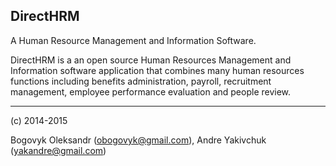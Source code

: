 DirectHRM
---
A Human Resource Management and Information Software.

DirectHRM is a an open source Human Resources Management and Information software application that combines many human resources functions including benefits administration, payroll, recruitment management, employee performance evaluation and people review.

---
(c) 2014-2015 

Bogovyk Oleksandr (obogovyk@gmail.com), Andre Yakivchuk (yakandre@gmail.com)
